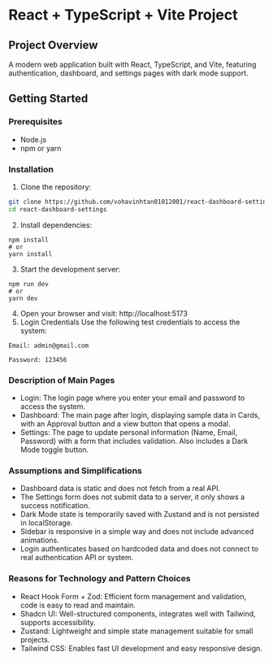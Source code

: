 # React + TypeScript + Vite Project

## Project Overview

A modern web application built with React, TypeScript, and Vite, featuring authentication, dashboard, and settings pages with dark mode support.

## Getting Started

### Prerequisites
- Node.js
- npm or yarn

### Installation
1. Clone the repository:
```bash
git clone https://github.com/vohavinhtan01012001/react-dashboard-settings
cd react-dashboard-settings
```

2. Install dependencies:
```
npm install
# or
yarn install
```
3. Start the development server:
```
npm run dev
# or
yarn dev
```
4. Open your browser and visit: http://localhost:5173
5. Login Credentials
Use the following test credentials to access the system:
```
Email: admin@gmail.com
```
```
Password: 123456
```

### Description of Main Pages <br/>
- Login: The login page where you enter your email and password to access the system. <br/>
- Dashboard: The main page after login, displaying sample data in Cards, with an Approval button and a view button that opens a modal. <br/>
- Settings: The page to update personal information (Name, Email, Password) with a form that includes validation. Also includes a Dark Mode toggle button. <br/>

###  Assumptions and Simplifications <br/>
- Dashboard data is static and does not fetch from a real API. <br/>
- The Settings form does not submit data to a server, it only shows a success notification. <br/>
- Dark Mode state is temporarily saved with Zustand and is not persisted in localStorage. <br/>
- Sidebar is responsive in a simple way and does not include advanced animations.<br/>
- Login authenticates based on hardcoded data and does not connect to real authentication API or system.<br/>

###  Reasons for Technology and Pattern Choices <br/>
- React Hook Form + Zod: Efficient form management and validation, code is easy to read and maintain.<br/>
- Shadcn UI: Well-structured components, integrates well with Tailwind, supports accessibility.<br/>
- Zustand: Lightweight and simple state management suitable for small projects.<br/>
- Tailwind CSS: Enables fast UI development and easy responsive design.<br/>